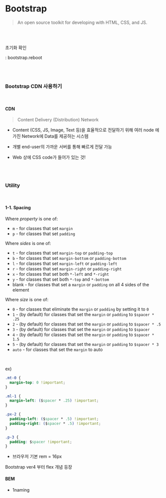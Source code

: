 # Bootstrap

> An open source toolkit for developing with HTML, CSS, and JS. 

<br>

<br>

초기화 확인

: bootstrap.reboot



<br><br>

### Bootstrap CDN 사용하기

<br>

#### CDN 

> Content Delivery (Distribution) Network

- Content (CSS, JS, Image, Text 등)을 효율적으로 전달하기 위해 여러 node 에 가진 Network에 Data를 제공하는 시스템
- 개별 end-user의 가까운 서버를 통해 빠르게 전달 가능

- Web 상에 CSS code가 들어가 있는 것!

<br>

<br>

### Utility

<br>

#### 1-1. Spacing

Where *property* is one of:

- `m` - for classes that set `margin`
- `p` - for classes that set `padding`

Where *sides* is one of:

- `t` - for classes that set `margin-top` or `padding-top`
- `b` - for classes that set `margin-bottom` or `padding-bottom`
- `l` - for classes that set `margin-left` or `padding-left`
- `r` - for classes that set `margin-right` or `padding-right`
- `x` - for classes that set both `*-left` and `*-right`
- `y` - for classes that set both `*-top` and `*-bottom`
- blank - for classes that set a `margin` or `padding` on all 4 sides of the element

Where *size* is one of:

- `0` - for classes that eliminate the `margin` or `padding` by setting it to `0`
- `1` - (by default) for classes that set the `margin` or `padding` to `$spacer * .25`
- `2` - (by default) for classes that set the `margin` or `padding` to `$spacer * .5`
- `3` - (by default) for classes that set the `margin` or `padding` to `$spacer`
- `4` - (by default) for classes that set the `margin` or `padding` to `$spacer * 1.5`
- `5` - (by default) for classes that set the `margin` or `padding` to `$spacer * 3`
- `auto` - for classes that set the `margin` to auto

<br>

ex)

```css
.mt-0 {
  margin-top: 0 !important;
}

.ml-1 {
  margin-left: ($spacer * .25) !important;
}

.px-2 {
  padding-left: ($spacer * .5) !important;
  padding-right: ($spacer * .5) !important;
}

.p-3 {
  padding: $spacer !important;
}
```



- 브라우저 기본 rem = 16px



Bootstrap ver4 부터 flex 개념 등장



#### BEM

- 1naming 